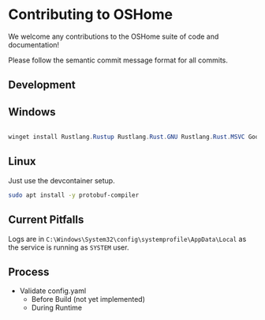 # Contributing to OSHome

We welcome any contributions to the OSHome suite of code and documentation!

Please follow the semantic commit message format for all commits. 

## Development

## Windows

```powershell

winget install Rustlang.Rustup Rustlang.Rust.GNU Rustlang.Rust.MSVC Google.Protobuf
```

## Linux

Just use the devcontainer setup.

```bash
sudo apt install -y protobuf-compiler
```


## Current Pitfalls

Logs are in `C:\Windows\System32\config\systemprofile\AppData\Local` as the service is running as `SYSTEM` user.


## Process

- Validate config.yaml
  - Before Build (not yet implemented)
  - During Runtime
